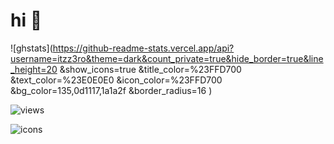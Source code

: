 # hi 👋

![ghstats](https://github-readme-stats.vercel.app/api?username=itzz3ro&theme=dark&count_private=true&hide_border=true&line_height=20
&show_icons=true
&title_color=%23FFD700
&text_color=%23E0E0E0
&icon_color=%23FFD700
&bg_color=135,0d1117,1a1a2f
&border_radius=16
)

![views](https://komarev.com/ghpvc/?username=itzz3ro&color=blueviolet&style=flat-square)

![icons](https://skillicons.dev/icons?i=ts,tauri,js,go,react,next,rust)
